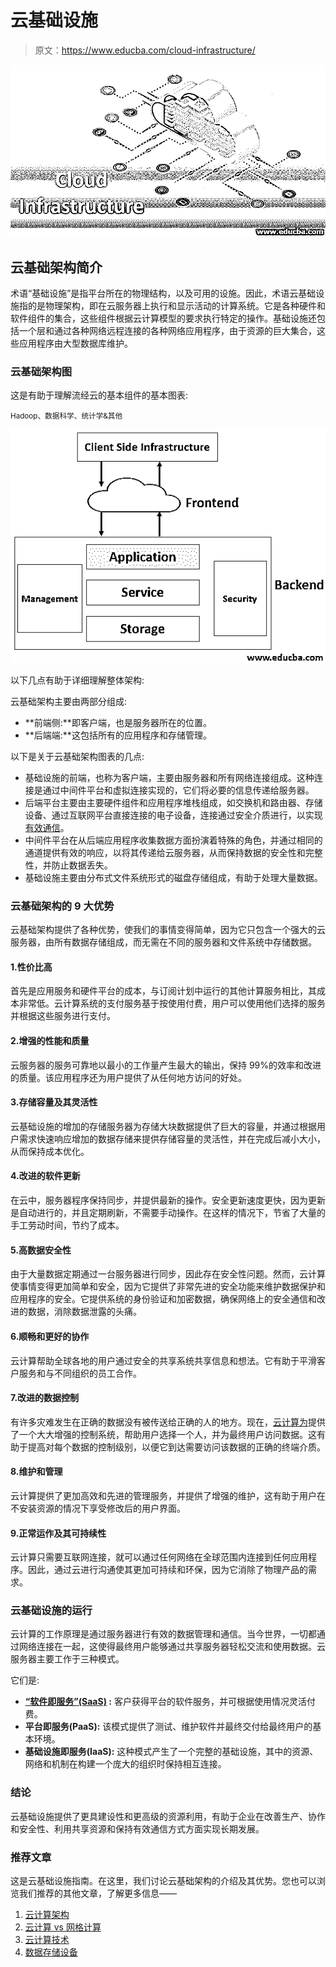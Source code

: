 # 云基础设施

> 原文：<https://www.educba.com/cloud-infrastructure/>

![Cloud Infrastructure](img/ba321ccab0342e06c2f8d7dbac0147fb.png)



## 云基础架构简介

术语“基础设施”是指平台所在的物理结构，以及可用的设施。因此，术语云基础设施指的是物理架构，即在云服务器上执行和显示活动的计算系统。它是各种硬件和软件组件的集合，这些组件根据云计算模型的要求执行特定的操作。基础设施还包括一个层和通过各种网络远程连接的各种网络应用程序，由于资源的巨大集合，这些应用程序由大型数据库维护。

### 云基础架构图

这是有助于理解流经云的基本组件的基本图表:

<small>Hadoop、数据科学、统计学&其他</small>

![Cloud Infrastructure Diagram](img/05cbcb5e33681ee3c19bb0f6a5dd8494.png)



以下几点有助于详细理解整体架构:

云基础架构主要由两部分组成:

*   **前端侧:**即客户端，也是服务器所在的位置。
*   **后端端:**这包括所有的应用程序和存储管理。

以下是关于云基础架构图表的几点:

*   基础设施的前端，也称为客户端，主要由服务器和所有网络连接组成。这种连接是通过中间件平台和虚拟连接实现的，它们将必要的信息传递给服务器。
*   后端平台主要由主要硬件组件和应用程序堆栈组成，如交换机和路由器、存储设备、通过互联网平台直接连接的电子设备，连接通过安全介质进行，以实现[有效通信](https://www.educba.com/effective-communication/)。
*   中间件平台在从后端应用程序收集数据方面扮演着特殊的角色，并通过相同的通道提供有效的响应，以将其传递给云服务器，从而保持数据的安全性和完整性，并防止数据丢失。
*   基础设施主要由分布式文件系统形式的磁盘存储组成，有助于处理大量数据。

### 云基础架构的 9 大优势

云基础架构提供了各种优势，使我们的事情变得简单，因为它只包含一个强大的云服务器，由所有数据存储组成，而无需在不同的服务器和文件系统中存储数据。

#### 1.性价比高

首先是应用服务和硬件平台的成本，与订阅计划中运行的其他计算服务相比，其成本非常低。云计算系统的支付服务基于按使用付费，用户可以使用他们选择的服务并根据这些服务进行支付。

#### 2.增强的性能和质量

云服务器的服务可靠地以最小的工作量产生最大的输出，保持 99%的效率和改进的质量。该应用程序还为用户提供了从任何地方访问的好处。

#### 3.存储容量及其灵活性

云基础设施的增加的存储服务器为存储大块数据提供了巨大的容量，并通过根据用户需求快速响应增加的数据存储来提供存储容量的灵活性，并在完成后减小大小，从而保持成本优化。

#### 4.改进的软件更新

在云中，服务器程序保持同步，并提供最新的操作。安全更新速度更快，因为更新是自动进行的，并且定期刷新，不需要手动操作。在这样的情况下，节省了大量的手工劳动时间，节约了成本。

#### 5.高数据安全性

由于大量数据定期通过一台服务器进行同步，因此存在安全性问题。然而，云计算使事情变得更加简单和安全，因为它提供了非常先进的安全功能来维护数据保护和应用程序的安全。它提供系统的身份验证和加密数据，确保网络上的安全通信和改进的数据，消除数据泄露的头痛。

#### 6.顺畅和更好的协作

云计算帮助全球各地的用户通过安全的共享系统共享信息和想法。它有助于平滑客户服务和与不同组织的员工合作。

#### 7.改进的数据控制

有许多灾难发生在正确的数据没有被传送给正确的人的地方。现在，[云计算为](https://www.educba.com/cloud-computing-providers/)提供了一个大大增强的控制系统，帮助用户选择一个人，并为最终用户访问数据。这有助于提高对每个数据的控制级别，以便它到达需要访问该数据的正确的终端介质。

#### 8.维护和管理

云计算提供了更加高效和先进的管理服务，并提供了增强的维护，这有助于用户在不安装资源的情况下享受修改后的用户界面。

#### 9.正常运作及其可持续性

云计算只需要互联网连接，就可以通过任何网络在全球范围内连接到任何应用程序。因此，通过云进行沟通使其更加可持续和环保，因为它消除了物理产品的需求。

### 云基础设施的运行

云计算的工作原理是通过服务器进行有效的数据管理和通信。当今世界，一切都通过网络连接在一起，这使得最终用户能够通过共享服务器轻松交流和使用数据。云服务器主要工作于三种模式。

它们是:

*   **[“软件即服务”(SaaS)](https://www.educba.com/what-is-software-as-a-service-saas/) :** 客户获得平台的软件服务，并可根据使用情况灵活付费。
*   **平台即服务(PaaS):** 该模式提供了测试、维护软件并最终交付给最终用户的基本环境。
*   **基础设施即服务(IaaS):** 这种模式产生了一个完整的基础设施，其中的资源、网络和机制在构建一个庞大的组织时保持相互连接。

### 结论

云基础设施提供了更具建设性和更高级的资源利用，有助于企业在改善生产、协作和安全性、利用共享资源和保持有效通信方式方面实现长期发展。

### 推荐文章

这是云基础设施指南。在这里，我们讨论云基础架构的介绍及其优势。您也可以浏览我们推荐的其他文章，了解更多信息——

1.  [云计算架构](https://www.educba.com/cloud-computing-architecture/)
2.  [云计算 vs 网格计算](https://www.educba.com/cloud-computing-vs-grid-computing/)
3.  [云计算技术](https://www.educba.com/cloud-computing-technologies/)
4.  [数据存储设备](https://www.educba.com/data-storage-devices/)





